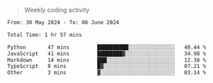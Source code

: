 > Weekly coding activity
<!--START_SECTION:waka-->

```txt
From: 30 May 2024 - To: 06 June 2024

Total Time: 1 hr 57 mins

Python       47 mins         ██████████░░░░░░░░░░░░░░░   40.44 %
JavaScript   41 mins         ████████▓░░░░░░░░░░░░░░░░   34.98 %
Markdown     14 mins         ███░░░░░░░░░░░░░░░░░░░░░░   12.38 %
TypeScript   8 mins          █▓░░░░░░░░░░░░░░░░░░░░░░░   07.21 %
Other        3 mins          ▓░░░░░░░░░░░░░░░░░░░░░░░░   03.14 %
```

<!--END_SECTION:waka-->
